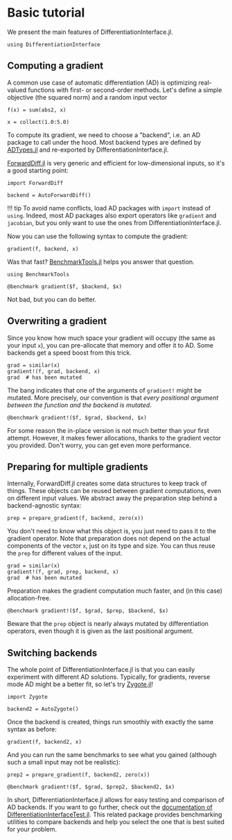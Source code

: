 # Basic tutorial

We present the main features of DifferentiationInterface.jl.

```@example tuto_basic
using DifferentiationInterface
```

## Computing a gradient

A common use case of automatic differentiation (AD) is optimizing real-valued functions with first- or second-order methods.
Let's define a simple objective (the squared norm) and a random input vector

```@example tuto_basic
f(x) = sum(abs2, x)
```

```@example tuto_basic
x = collect(1.0:5.0)
```

To compute its gradient, we need to choose a "backend", i.e. an AD package to call under the hood.
Most backend types are defined by [ADTypes.jl](https://github.com/SciML/ADTypes.jl) and re-exported by DifferentiationInterface.jl.

[ForwardDiff.jl](https://github.com/JuliaDiff/ForwardDiff.jl) is very generic and efficient for low-dimensional inputs, so it's a good starting point:

```@example tuto_basic
import ForwardDiff

backend = AutoForwardDiff()
```

!!! tip
    To avoid name conflicts, load AD packages with `import` instead of `using`.
    Indeed, most AD packages also export operators like `gradient` and `jacobian`, but you only want to use the ones from DifferentiationInterface.jl.

Now you can use the following syntax to compute the gradient:

```@example tuto_basic
gradient(f, backend, x)
```

Was that fast?
[BenchmarkTools.jl](https://github.com/JuliaCI/BenchmarkTools.jl) helps you answer that question.

```@example tuto_basic
using BenchmarkTools

@benchmark gradient($f, $backend, $x)
```

Not bad, but you can do better.

## Overwriting a gradient

Since you know how much space your gradient will occupy (the same as your input `x`), you can pre-allocate that memory and offer it to AD.
Some backends get a speed boost from this trick.

```@example tuto_basic
grad = similar(x)
gradient!(f, grad, backend, x)
grad  # has been mutated
```

The bang indicates that one of the arguments of `gradient!` might be mutated.
More precisely, our convention is that _every positional argument between the function and the backend is mutated_.

```@example tuto_basic
@benchmark gradient!($f, $grad, $backend, $x)
```

For some reason the in-place version is not much better than your first attempt.
However, it makes fewer allocations, thanks to the gradient vector you provided.
Don't worry, you can get even more performance.

## Preparing for multiple gradients

Internally, ForwardDiff.jl creates some data structures to keep track of things.
These objects can be reused between gradient computations, even on different input values.
We abstract away the preparation step behind a backend-agnostic syntax:

```@example tuto_basic
prep = prepare_gradient(f, backend, zero(x))
```

You don't need to know what this object is, you just need to pass it to the gradient operator.
Note that preparation does not depend on the actual components of the vector `x`, just on its type and size.
You can thus reuse the `prep` for different values of the input.

```@example tuto_basic
grad = similar(x)
gradient!(f, grad, prep, backend, x)
grad  # has been mutated
```

Preparation makes the gradient computation much faster, and (in this case) allocation-free.

```@example tuto_basic
@benchmark gradient!($f, $grad, $prep, $backend, $x)
```

Beware that the `prep` object is nearly always mutated by differentiation operators, even though it is given as the last positional argument.

## Switching backends

The whole point of DifferentiationInterface.jl is that you can easily experiment with different AD solutions.
Typically, for gradients, reverse mode AD might be a better fit, so let's try [Zygote.jl](https://github.com/FluxML/Zygote.jl)!

```@example tuto_basic
import Zygote

backend2 = AutoZygote()
```

Once the backend is created, things run smoothly with exactly the same syntax as before:

```@example tuto_basic
gradient(f, backend2, x)
```

And you can run the same benchmarks to see what you gained (although such a small input may not be realistic):

```@example tuto_basic
prep2 = prepare_gradient(f, backend2, zero(x))

@benchmark gradient!($f, $grad, $prep2, $backend2, $x)
```

In short, DifferentiationInterface.jl allows for easy testing and comparison of AD backends.
If you want to go further, check out the [documentation of DifferentiationInterfaceTest.jl](https://juliadiff.org/DifferentiationInterface.jl/DifferentiationInterfaceTest).
This related package provides benchmarking utilities to compare backends and help you select the one that is best suited for your problem.
